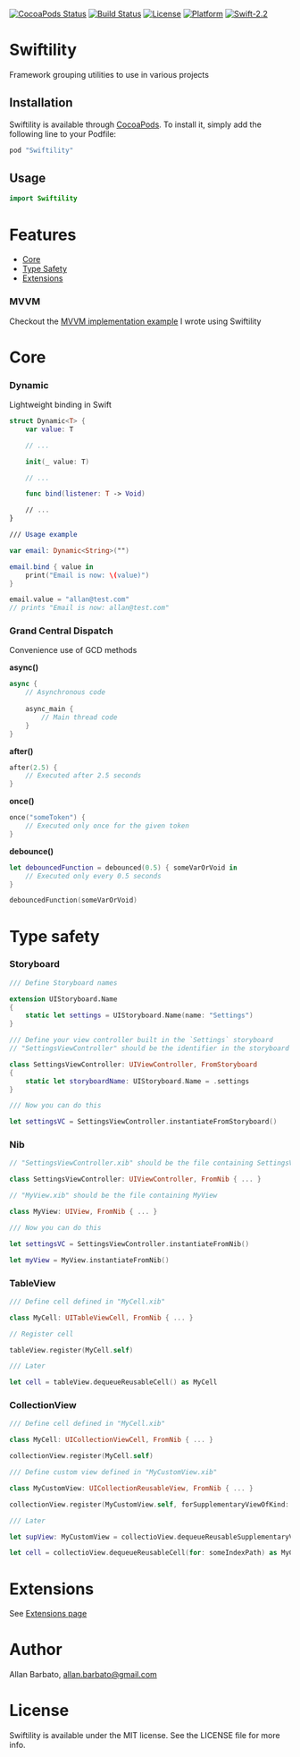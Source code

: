 [![CocoaPods Status](https://img.shields.io/cocoapods/v/Swiftility.svg?style=flat)](http://cocoapods.org/pods/Swiftility)
[![Build Status](https://travis-ci.org/allbto/iOS-Swiftility.svg?branch=master)](https://travis-ci.org/allbto/iOS-Swiftility)
[![License](https://img.shields.io/cocoapods/l/Swiftility.svg?style=flat)](http://cocoapods.org/pods/Swiftility)
[![Platform](https://img.shields.io/cocoapods/p/Swiftility.svg?style=flat)](http://cocoapods.org/pods/Swiftility)
[![Swift-2.2](http://img.shields.io/badge/Swift-2.2-blue.svg)]()

# Swiftility

Framework grouping utilities to use in various projects

## Installation
 
Swiftility is available through [CocoaPods](http://cocoapods.org). To install it, simply add the following line to your Podfile:

```ruby
pod "Swiftility"
```

## Usage

```swift
import Swiftility
```
 
# Features
 
* [Core](#core)
* [Type Safety](#type-safety)
* [Extensions](Swiftility/Sources/Extensions)

### MVVM

Checkout the [MVVM implementation example](MVVM.md) I wrote using Swiftility

# Core

### Dynamic

Lightweight binding in Swift

```swift
struct Dynamic<T> {
	var value: T

	// ...

	init(_ value: T)

	// ...

	func bind(listener: T -> Void)

	// ...
}

/// Usage example

var email: Dynamic<String>("")

email.bind { value in
	print("Email is now: \(value)")
}

email.value = "allan@test.com"
// prints "Email is now: allan@test.com"
```
 
### Grand Central Dispatch

Convenience use of GCD methods

**async()**
```swift
async {
    // Asynchronous code
 
    async_main {
        // Main thread code
    }
}
```

**after()**
```swift
after(2.5) {
    // Executed after 2.5 seconds
}
```

**once()**
```swift
once("someToken") {
    // Executed only once for the given token
}
```

**debounce()**
```swift
let debouncedFunction = debounced(0.5) { someVarOrVoid in
    // Executed only every 0.5 seconds
}

debouncedFunction(someVarOrVoid)
```


# Type safety

### Storyboard

```swift
/// Define Storyboard names

extension UIStoryboard.Name
{
    static let settings = UIStoryboard.Name(name: "Settings")
}

/// Define your view controller built in the `Settings` storyboard
// "SettingsViewController" should be the identifier in the storyboard (same as class name)

class SettingsViewController: UIViewController, FromStoryboard
{
	static let storyboardName: UIStoryboard.Name = .settings
}

/// Now you can do this

let settingsVC = SettingsViewController.instantiateFromStoryboard()
```

### Nib

```swift
// "SettingsViewController.xib" should be the file containing SettingsViewController

class SettingsViewController: UIViewController, FromNib { ... }

// "MyView.xib" should be the file containing MyView

class MyView: UIView, FromNib { ... }

/// Now you can do this

let settingsVC = SettingsViewController.instantiateFromNib()

let myView = MyView.instantiateFromNib()
```

### TableView

```swift
/// Define cell defined in "MyCell.xib"

class MyCell: UITableViewCell, FromNib { ... }

// Register cell

tableView.register(MyCell.self)

/// Later

let cell = tableView.dequeueReusableCell() as MyCell
```

### CollectionView

```swift
/// Define cell defined in "MyCell.xib"

class MyCell: UICollectionViewCell, FromNib { ... }

collectionView.register(MyCell.self)

/// Define custom view defined in "MyCustomView.xib"

class MyCustomView: UICollectionReusableView, FromNib { ... }

collectionView.register(MyCustomView.self, forSupplementaryViewOfKind: UICollectionElementKindSectionHeader)

/// Later

let supView: MyCustomView = collectioView.dequeueReusableSupplementaryView(ofKind: UICollectionElementKindSectionHeader, for: someIndexPath)

let cell = collectioView.dequeueReusableCell(for: someIndexPath) as MyCell
```

# Extensions

See [Extensions page](Swiftility/Sources/Extensions)
 
# Author

Allan Barbato, allan.barbato@gmail.com

# License

Swiftility is available under the MIT license. See the LICENSE file for more info.
